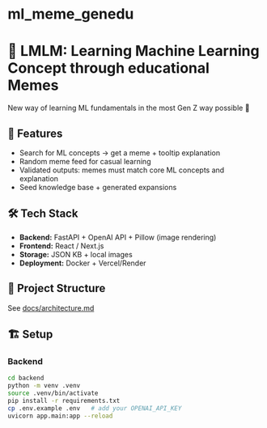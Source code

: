 # ml_meme_genedu

# 🤖 LMLM: Learning Machine Learning Concept through educational Memes

New way of learning ML fundamentals in the most Gen Z way possible 🎉

## 🚀 Features
- Search for ML concepts → get a meme + tooltip explanation
- Random meme feed for casual learning
- Validated outputs: memes must match core ML concepts and explanation
- Seed knowledge base + generated expansions

## 🛠️ Tech Stack
- **Backend:** FastAPI + OpenAI API + Pillow (image rendering)
- **Frontend:** React / Next.js
- **Storage:** JSON KB + local images
- **Deployment:** Docker + Vercel/Render

## 📂 Project Structure
See [docs/architecture.md](docs/architecture.md)

## 🏗️ Setup
### Backend
```bash
cd backend
python -m venv .venv
source .venv/bin/activate
pip install -r requirements.txt
cp .env.example .env   # add your OPENAI_API_KEY
uvicorn app.main:app --reload
